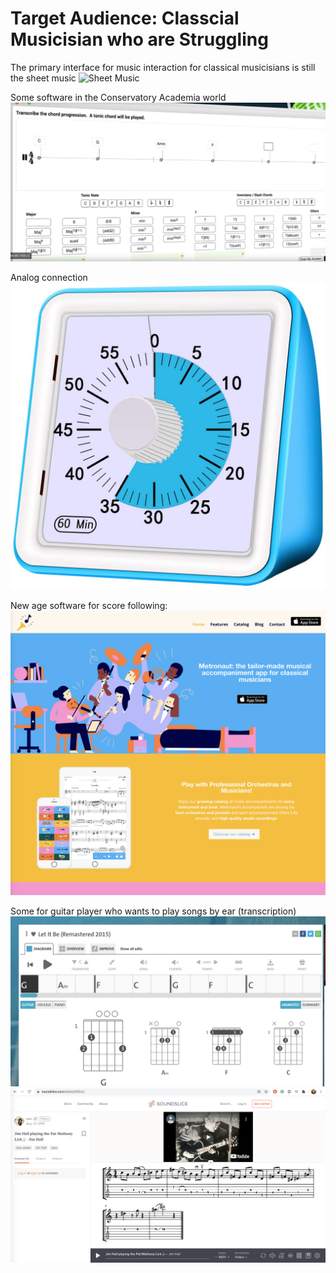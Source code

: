 # Target Audience: Classcial Musicisian who are Struggling

The primary interface for music interaction for classical musicisians is still the sheet music
![Sheet Music](https://static01.nyt.com/images/2016/06/12/arts/12IPAD1/12IPAD1-superJumbo.jpg)

Some software in the Conservatory Academia world
![Rising Software](./resources/rising_software.png)

Analog connection
![timer](./resources/timer.jpg)

New age software for score following:
![metronaut](./resources/metronaut.png)

Some for guitar player who wants to play songs by ear (transcription)
![chordify](./resources/chordify.png)
![soundslice](./resources/soundslice.png)
